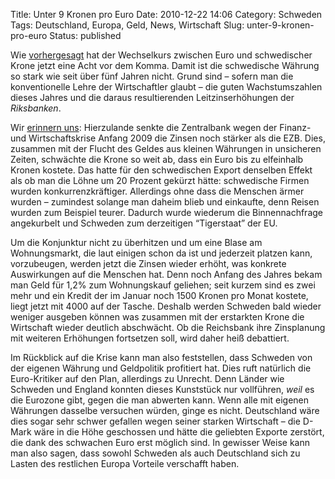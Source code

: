 Title: Unter 9 Kronen pro Euro
Date: 2010-12-22 14:06
Category: Schweden
Tags: Deutschland, Europa, Geld, News, Wirtschaft
Slug: unter-9-kronen-pro-euro
Status: published

Wie [vorhergesagt](http://www.fiket.de/2010/09/09/starke-krone/) hat der
Wechselkurs zwischen Euro und schwedischer Krone jetzt eine Acht vor dem
Komma. Damit ist die schwedische Währung so stark wie seit über fünf
Jahren nicht. Grund sind – sofern man die konventionelle Lehre der
Wirtschaftler glaubt – die guten Wachstumszahlen dieses Jahres und die
daraus resultierenden Leitzinserhöhungen der *Riksbanken*.

Wir [erinnern
uns](http://www.fiket.de/2009/10/24/kapitalistisches-schweden/):
Hierzulande senkte die Zentralbank wegen der Finanz- und
Wirtschaftskrise Anfang 2009 die Zinsen noch stärker als die EZB. Dies,
zusammen mit der Flucht des Geldes aus kleinen Währungen in unsicheren
Zeiten, schwächte die Krone so weit ab, dass ein Euro bis zu elfeinhalb
Kronen kostete. Das hatte für den schwedischen Export denselben Effekt
als ob man die Löhne um 20 Prozent gekürzt hätte: schwedische Firmen
wurden konkurrenzkräftiger. Allerdings ohne dass die Menschen ärmer
wurden – zumindest solange man daheim blieb und einkaufte, denn Reisen
wurden zum Beispiel teurer. Dadurch wurde wiederum die Binnennachfrage
angekurbelt und Schweden zum derzeitigen “Tigerstaat” der EU.

Um die Konjunktur nicht zu überhitzen und um eine Blase am
Wohnungsmarkt, die laut einigen schon da ist und jederzeit platzen kann,
vorzubeugen, werden jetzt die Zinsen wieder erhöht, was konkrete
Auswirkungen auf die Menschen hat. Denn noch Anfang des Jahres bekam man
Geld für 1,2% zum Wohnungskauf geliehen; seit kurzem sind es zwei mehr
und ein Kredit der im Januar noch 1500 Kronen pro Monat kostete, liegt
jetzt mit 4000 auf der Tasche. Deshalb werden Schweden bald wieder
weniger ausgeben können was zusammen mit der erstarkten Krone die
Wirtschaft wieder deutlich abschwächt. Ob die Reichsbank ihre
Zinsplanung mit weiteren Erhöhungen fortsetzen soll, wird daher heiß
debattiert.

Im Rückblick auf die Krise kann man also feststellen, dass Schweden von
der eigenen Währung und Geldpolitik profitiert hat. Dies ruft natürlich
die Euro-Kritiker auf den Plan, allerdings zu Unrecht. Denn Länder wie
Schweden und England konnten dieses Kunststück nur vollführen, *weil* es
die Eurozone gibt, gegen die man abwerten kann. Wenn alle mit eigenen
Währungen dasselbe versuchen würden, ginge es nicht. Deutschland wäre
dies sogar sehr schwer gefallen wegen seiner starken Wirtschaft – die
D-Mark wäre in die Höhe geschossen und hätte die geliebten Exporte
zerstört, die dank des schwachen Euro erst möglich sind. In gewisser
Weise kann man also sagen, dass sowohl Schweden als auch Deutschland
sich zu Lasten des restlichen Europa Vorteile verschafft haben.

